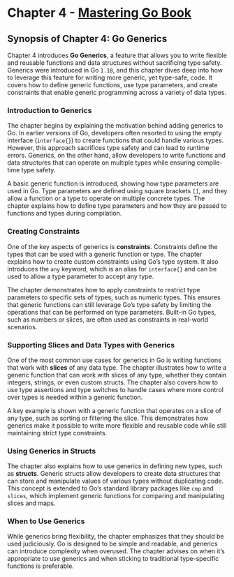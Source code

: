 # Chapter 4 - [Mastering Go Book](https://packt.link/rUETq)

## Synopsis of Chapter 4: Go Generics

Chapter 4 introduces **Go Generics**, a feature that allows you to write flexible and reusable functions and data structures without sacrificing type safety. Generics were introduced in Go `1.18`, and this chapter dives deep into how to leverage this feature for writing more generic, yet type-safe, code. It covers how to define generic functions, use type parameters, and create constraints that enable generic programming across a variety of data types.

### **Introduction to Generics**

The chapter begins by explaining the motivation behind adding generics to Go. In earlier versions of Go, developers often resorted to using the empty interface (`interface{}`) to create functions that could handle various types. However, this approach sacrifices type safety and can lead to runtime errors. Generics, on the other hand, allow developers to write functions and data structures that can operate on multiple types while ensuring compile-time type safety.

A basic generic function is introduced, showing how type parameters are used in Go. Type parameters are defined using square brackets `[]`, and they allow a function or a type to operate on multiple concrete types. The chapter explains how to define type parameters and how they are passed to functions and types during compilation.

### **Creating Constraints**

One of the key aspects of generics is **constraints**. Constraints define the types that can be used with a generic function or type. The chapter explains how to create custom constraints using Go’s type system. It also introduces the `any` keyword, which is an alias for `interface{}` and can be used to allow a type parameter to accept any type.

The chapter demonstrates how to apply constraints to restrict type parameters to specific sets of types, such as numeric types. This ensures that generic functions can still leverage Go’s type safety by limiting the operations that can be performed on type parameters. Built-in Go types, such as numbers or slices, are often used as constraints in real-world scenarios.

### **Supporting Slices and Data Types with Generics**

One of the most common use cases for generics in Go is writing functions that work with **slices** of any data type. The chapter illustrates how to write a generic function that can work with slices of any type, whether they contain integers, strings, or even custom structs. The chapter also covers how to use type assertions and type switches to handle cases where more control over types is needed within a generic function.

A key example is shown with a generic function that operates on a slice of any type, such as sorting or filtering the slice. This demonstrates how generics make it possible to write more flexible and reusable code while still maintaining strict type constraints.

### **Using Generics in Structs**

The chapter also explains how to use generics in defining new types, such as **structs**. Generic structs allow developers to create data structures that can store and manipulate values of various types without duplicating code. This concept is extended to Go’s standard library packages like `cmp` and `slices`, which implement generic functions for comparing and manipulating slices and maps.

### **When to Use Generics**

While generics bring flexibility, the chapter emphasizes that they should be used judiciously. Go is designed to be simple and readable, and generics can introduce complexity when overused. The chapter advises on when it’s appropriate to use generics and when sticking to traditional type-specific functions is preferable.
